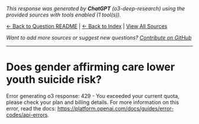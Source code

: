 <!-- 
Generated by: chatgpt
Model: o3-deep-research
Prompt type: sources
Tools enabled: True
Generated at: 2025-06-26T22:53:18.158444
-->

*This response was generated by **ChatGPT** (o3-deep-research) using the provided sources with tools enabled (1 tool(s)).*

[← Back to Question README](README.md) | [← Back to Index](../README.md) | [View All Sources](../allsources.md)

*Want to add more sources or suggest new questions? [Contribute on GitHub](https://github.com/justinwest/SuggestedSources)*

---

# Does gender affirming care lower youth suicide risk?

Error generating o3 response: 429 - You exceeded your current quota, please check your plan and billing details. For more information on this error, read the docs: https://platform.openai.com/docs/guides/error-codes/api-errors.